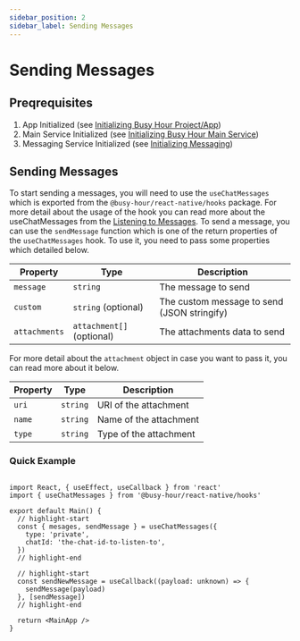```yaml
---
sidebar_position: 2
sidebar_label: Sending Messages
---
```


# Sending Messages

## Preqrequisites

1. App Initialized (see [Initializing Busy Hour Project/App](../getting-started#initializing-busy-hour-projectapp))
2. Main Service Initialized (see [Initializing Busy Hour Main Service](../getting-started#initializing-busy-hour-main-service))
3. Messaging Service Initialized (see [Initializing Messaging](../initializing-services#initializing-messaging))

## Sending Messages

To start sending a messages, you will need to use the `useChatMessages` which is exported from the `@busy-hour/react-native/hooks` package. For more detail about the usage of the hook you can read more about the useChatMessages from the [Listening to Messages](../react-native/listening-to-messages#listen-to-specific-incoming-messages). To send a message, you can use the `sendMessage` function which is one of the return properties of the `useChatMessages` hook. To use it, you need to pass some properties which detailed below.

| Property      | Type                      | Description                                 |
| ------------- | ------------------------- | ------------------------------------------- |
| `message`     | `string`                  | The message to send                         |
| `custom`      | `string` (optional)       | The custom message to send (JSON stringify) |
| `attachments` | `attachment[]` (optional) | The attachments data to send                |

For more detail about the `attachment` object in case you want to pass it, you can read more about it below.

| Property | Type     | Description            |
| -------- | -------- | ---------------------- |
| `uri`    | `string` | URI of the attachment  |
| `name`   | `string` | Name of the attachment |
| `type`   | `string` | Type of the attachment |

### Quick Example

```tsx title="src/main.tsx"

import React, { useEffect, useCallback } from 'react'
import { useChatMessages } from '@busy-hour/react-native/hooks'

export default Main() {
  // highlight-start
  const { mesages, sendMessage } = useChatMessages({
    type: 'private',
    chatId: 'the-chat-id-to-listen-to',
  })
  // highlight-end

  // highlight-start
  const sendNewMessage = useCallback((payload: unknown) => {
    sendMessage(payload)
  }, [sendMessage])
  // highlight-end

  return <MainApp />
}

```
